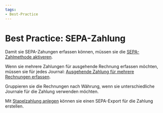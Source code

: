 ```yaml
---
tags:
- Best-Practice
---
```

# Best Practice: SEPA-Zahlung

Damit sie SEPA-Zahungen erfassen können, müssen sie die [SEPA-Zahlmethode aktiveren](Finanzen%20SEPA%20Zahlung.md#SEPA-Zahlmethode%20aktiveren).

Wenn sie mehrere Zahlungen für ausgehende Rechnung erfassen möchten, müssen sie für jedes Journal: [Ausgehende Zahlung für mehrere Rechnungen erfassen](Finanzen.md#Ausgehende%20Zahlung%20für%20mehrere%20Rechnungen%20erfassen).

Gruppieren sie die Rechnungen nach Währung, wenn sie unterschiedliche Journale für die Zahlung verwenden möchten.

Mit [Stapelzahlung anlegen](Finanzen%20SEPA%20Zahlung.md#Stapelzahlung%20anlegen) können sie einen SEPA-Export für die Zahlung erstellen.